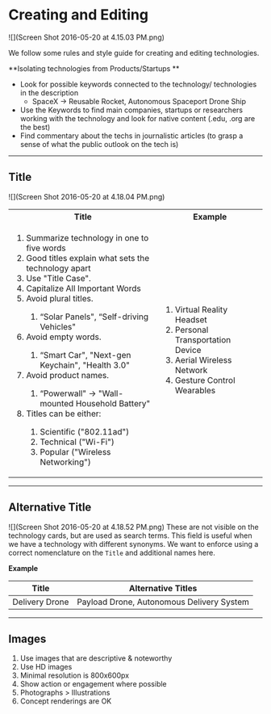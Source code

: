 # Creating and Editing

![](Screen Shot 2016-05-20 at 4.15.03 PM.png)

We follow some rules and style guide for creating and editing technologies.

**Isolating technologies from Products/Startups **

* Look for possible  keywords connected to the technology/ technologies in the description
  * SpaceX -> Reusable Rocket, Autonomous Spaceport Drone Ship
*  Use the Keywords to find main companies, startups or researchers working with the technology and look for native content (.edu, .org are the best) 
* Find commentary about the techs in journalistic articles (to grasp a sense of what the public outlook on the tech is)

---

## Title

![](Screen Shot 2016-05-20 at 4.18.04 PM.png)

<table>
    <tr>
        <th>Title</th>
        <th>Example</th>
    </tr>
    <tr>
        <td>
            <ol>
                <li>Summarize technology in one to five words </li>
                <li>Good titles explain what sets the technology apart</li>
                <li>Use "Title Case".</li>
                <li>Capitalize All Important Words</li>
                <li> Avoid plural titles. </li>
                <ol>
                    <li> “Solar Panels", “Self-driving Vehicles" </li>
                </ol>
                <li> Avoid empty words.</li>
                <ol>
                    <li>“Smart Car", "Next-gen Keychain", "Health 3.0"</li>
                </ol>
                <li>Avoid product names.</li>
                <ol>
                    <li>“Powerwall" → "Wall-mounted Household Battery" </li>
                </ol>
                <li>Titles can be either: </li>
                <ol>
                    <li>Scientific ("802.11ad")</li>
                    <li>Technical ("Wi-Fi") </li>
                    <li>Popular ("Wireless Networking")</li>
                </ol>
            </ol>
        </td>
        <td>
            <ol>
                <li>Virtual Reality Headset</li>
                <li>Personal Transportation Device</li>
                <li>Aerial Wireless Network</li>
                <li>Gesture Control Wearables</li>
        </td>
    </tr>
</table>

---

## Alternative Title

![](Screen Shot 2016-05-20 at 4.18.52 PM.png)
These are not visible on the technology cards, but are used as search terms. This field is useful when we have a technology with different synonyms. We want to enforce using a correct nomenclature on the `Title` and additional names here.

**Example**

| Title | Alternative Titles|
|----|---|
| Delivery Drone | Payload Drone, Autonomous Delivery System |

---

## Images

1. Use images that are descriptive & noteworthy
1. Use HD images 
  1. Minimal resolution is 800x600px
2. Show action or engagement where possible
3. Photographs > Illustrations
4. Concept renderings are OK
